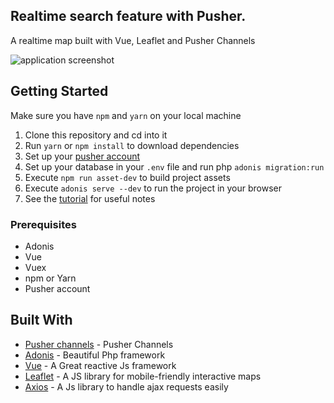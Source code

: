 ## Realtime search feature with Pusher.

A realtime map built with Vue, Leaflet and Pusher Channels

![application screenshot](public/images/live_comments_adonis_pusher.gif "A realtime map built with Vue, Leaflet and Pusher Channels.")


## Getting Started
Make sure you have `npm` and `yarn` on your local machine

1.  Clone this repository and cd into it
2.  Run `yarn` or `npm install` to download dependencies
3.  Set up your [pusher account](https://dashboard.pusher.com/accounts/sign_up)
4.  Set up your database in your `.env` file and run php `adonis migration:run`
5.  Execute `npm run asset-dev` to build project assets
6.  Execute `adonis serve --dev` to run the project in your browser
7.  See the [tutorial](https://pusher.com/tutorials/live-commenting-adonis-vue) for useful notes 

### Prerequisites

* Adonis
* Vue
* Vuex
* npm or Yarn
* Pusher account

## Built With

* [Pusher channels](https://pusher.com/channels) - Pusher Channels
* [Adonis](https://adonisjs.com/) - Beautiful Php framework
* [Vue](https://vuejs.org/) - A Great reactive Js framework
* [Leaflet](https://leafletjs.com/) - A JS library for mobile-friendly interactive maps
* [Axios](https://vuejs.org/) - A Js library to handle ajax requests easily
